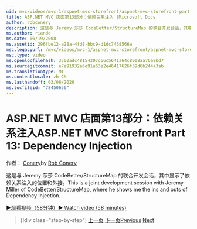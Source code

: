 ```yaml
---
uid: mvc/videos/mvc-1/aspnet-mvc-storefront/aspnet-mvc-storefront-part-13-dependency-injection
title: ASP.NET MVC 店面第13部分：依赖关系注入 |Microsoft Docs
author: robconery
description: 这是与 Jeremy 莎莎 CodeBetter/StructureMap 的联合开发会话，其中显示了依赖关系注入的位置和外接。
ms.author: riande
ms.date: 06/19/2008
ms.assetid: 296fbe12-a28a-4fd8-bbc9-d1dc7468566a
msc.legacyurl: /mvc/videos/mvc-1/aspnet-mvc-storefront/aspnet-mvc-storefront-part-13-dependency-injection
msc.type: video
ms.openlocfilehash: 3560adc48154307c66c5641a64c8008aa76a8bd7
ms.sourcegitcommit: e7e91932a6e91a63e2e46417626f39d6b244a3ab
ms.translationtype: MT
ms.contentlocale: zh-CN
ms.lasthandoff: 03/06/2020
ms.locfileid: "78450656"
---
```

# <a name="aspnet-mvc-storefront-part-13-dependency-injection"></a><span data-ttu-id="931b1-103">ASP.NET MVC 店面第13部分：依赖关系注入</span><span class="sxs-lookup"><span data-stu-id="931b1-103">ASP.NET MVC Storefront Part 13: Dependency Injection</span></span>

<span data-ttu-id="931b1-104">作者： [Conery](https://github.com/robconery)</span><span class="sxs-lookup"><span data-stu-id="931b1-104">by [Rob Conery](https://github.com/robconery)</span></span>

<span data-ttu-id="931b1-105">这是与 Jeremy 莎莎 CodeBetter/StructureMap 的联合开发会话，其中显示了依赖关系注入的位置和外接。</span><span class="sxs-lookup"><span data-stu-id="931b1-105">This is a joint development session with Jeremy Miller of CodeBetter/StructureMap, where he shows me the ins and outs of Dependency Injection.</span></span>

[<span data-ttu-id="931b1-106">&#9654;观看视频（58分钟）</span><span class="sxs-lookup"><span data-stu-id="931b1-106">&#9654; Watch video (58 minutes)</span></span>](https://channel9.msdn.com/Blogs/ASP-NET-Site-Videos/aspnet-mvc-storefront-part-13-dependency-injection)

> [!div class="step-by-step"]
> <span data-ttu-id="931b1-107">[上一页](aspnet-mvc-storefront-part-12-mocking.md)
> [下一页](aspnet-mvc-storefront-part-14-rich-client-interaction.md)</span><span class="sxs-lookup"><span data-stu-id="931b1-107">[Previous](aspnet-mvc-storefront-part-12-mocking.md)
[Next](aspnet-mvc-storefront-part-14-rich-client-interaction.md)</span></span>
